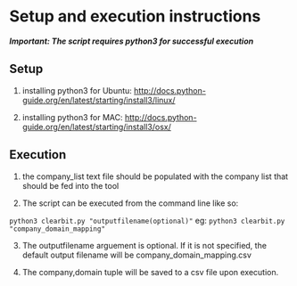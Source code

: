 # Setup and execution instructions

*********Important: The script requires python3 for successful execution*********

## Setup

1. installing python3 for Ubuntu:
http://docs.python-guide.org/en/latest/starting/install3/linux/

2. installing python3 for MAC: 
http://docs.python-guide.org/en/latest/starting/install3/osx/

## Execution

1. the company_list text file should be populated with the company list that should be fed into the tool

2. The script can be executed from the command line like so:

`python3 clearbit.py "outputfilename(optional)"`
eg: `python3 clearbit.py "company_domain_mapping"`

3. The outputfilename arguement is optional. If it is not specified, the default output filename will be company_domain_mapping.csv

4. The company,domain tuple will be saved to a csv file upon execution.

